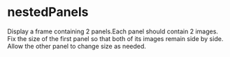 # nestedPanels
 Display a frame containing 2 panels.Each panel should contain 2 images. 
 Fix the size of the first panel so that both of its images remain side by side.  
 Allow the other panel to change size as needed.
